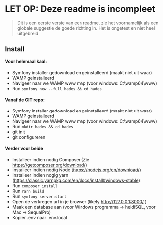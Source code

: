 # LET OP: Deze readme is incompleet
> Dit is een eerste versie van een readme, zie het voornamelijk als een globale suggestie de goede richting in. Het is ongetest en niet heel uitgebreid

## Install
#### Voor helemaal kaal:
- Symfony installer gedownload en geinstalleerd (maakt niet uit waar)
- WAMP geinstalleerd
- Navigeer naar we WAMP www map (voor windows: C:\wamp64\www)
- Run `symfony new --full hades && cd hades`

#### Vanaf de GIT repo:
- Symfony installer gedownload en geinstalleerd (maakt niet uit waar)
- WAMP geinstalleerd
- Navigeer naar we WAMP www map (voor windows: C:\wamp64\www)
- Run `mkdir hades && cd hades`
- git init
- git configureren 



#### Verder voor beide
- Installeer indien nodig Composer (Zie https://getcomposer.org/download/)
- Installeer indien nodig Node (https://nodejs.org/en/download/)
- Installeer indien nogig yarn (https://classic.yarnpkg.com/en/docs/install#windows-stable)
- Run `composer install`
- Run `Yarn build`
- Run `symfony server:start`
- Open de verkregen url in je browser (likely http://127.0.0.1:8000/ )
- Maak een database aan (voor Windows programma -> heidiSQL, voor Mac -> SequalPro)
- Kopier .env naar .env.local







